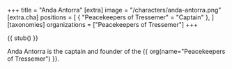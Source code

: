 +++
title = "Anda Antorra"
[extra]
image = "/characters/anda-antorra.png"
[extra.cha]
positions = [
  { "Peacekeepers of Tressemer" = "Captain" },
]
[taxonomies]
organizations = ["Peacekeepers of Tressemer"]
+++

{{ stub() }}

Anda Antorra is the captain and founder of the {{ org(name="Peacekeepers of Tressemer") }}.